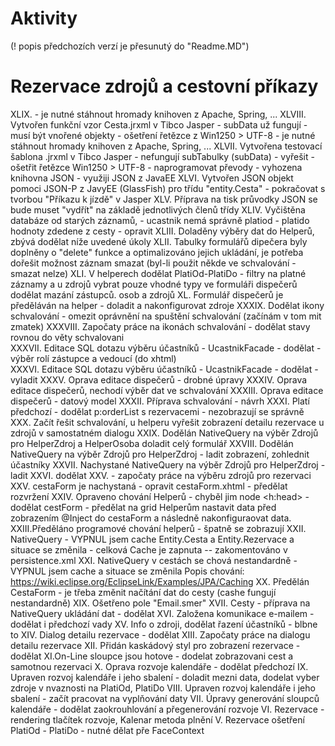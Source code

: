 # Aktivity
(! popis předchozích verzí je přesunutý do "Readme.MD")

Rezervace zdrojů a cestovní příkazy
===================================
XLIX. - je nutné stáhnout hromady knihoven z Apache, Spring, ...
XLVIII. Vytvořen funkční vzor Cesta.jrxml v Tibco Jasper - subData už fungují - musí být vnořené objekty
        - ošetření řetězce z Win1250 > UTF-8
        - je nutné stáhnout hromady knihoven z Apache, Spring, ...
XLVII. Vytvořena testovací šablona .jrxml v Tibco Jasper - nefungují subTabulky (subData) - vyřešit
        - ošetřit řetězce Win1250 > UTF-8 - naprogramovat převody
        - vyhozena knihovna JSON - využiji JSON z JavaEE
XLVI. Vytvořen JSON objekt pomoci JSON-P z JavyEE (GlassFish) pro třídu "entity.Cesta" 
      - pokračovat s tvorbou "Příkazu k jízdě" v Jasper
XLV. Příprava na tisk průvodky JSON se bude muset "vydřít" na základě  jednotlivých členů třídy
XLIV. Vyčištěna databáze od starých záznamů, 
    - ucastnik nemá správně platiod - platido hodnoty zdedene z cesty - opravit
XLIII. Doladěny výběry dat do Helperů, zbývá dodělat níže uvedené úkoly
XLII. Tabulky formulářů dipečera byly doplněny o "delete" funkce a optimalizováno jejich ukládání, je potřeba dořešit možnost záznam smazat 
(byl-li použit někde ve schvalování - smazat nelze)
XLI. V helperech dodělat PlatiOd-PlatiDo - filtry na platné záznamy a u zdrojů vybrat pouze vhodné typy
     ve formuláři dispečerů dodělat mazání zástupců. osob a zdrojů
XL. Formulář dispečerů je předěláván na helper - doladit a nakonfigurovat zdroje
XXXIX. Dodělat ikony schvalování - omezit oprávnění na spuštění schvalování  (začínám v tom mit zmatek)
XXXVIII. Započaty práce na ikonách schvalování - dodělat stavy rovnou do věty schvalovani       
XXXVII. Editace SQL dotazu výběru účastníků - UcastnikFacade - dodělat - výběr rolí zástupce a vedoucí (do xhtml)       
XXXVI. Editace SQL dotazu výběru účastníků - UcastnikFacade - dodělat - vyladit
XXXV. Oprava editace dispečerů - drobné úpravy
XXXIV. Oprava editace dispečerů, nechodí výběr dat ve schvalování
XXXIII. Oprava editace dispečerů - datový model 
XXXII. Příprava schvalování - návrh
XXXI. Platí předchozí - dodělat p:orderList s rezervacemi - nezobrazují se správně
XXX. Začít řešit schvalování, u helperu vyřešit zobrazení detailu rezervace u zdrojů v samostatném dialogu
XXIX. Dodělán NativeQuery na výběr Zdrojů pro HelperZdroj a HelperOsoba
      doladit celý formulář 
XXVIII. Dodělán NativeQuery na výběr Zdrojů pro HelperZdroj - ladit zobrazení, zohlednit účastníky 
XXVII. Nachystané NativeQuery na výběr Zdrojů pro HelperZdroj - ladit
XXVI. dodělat XXV. - započaty práce na výběru zdrojů pro rezervaci 
XXV. cestaForm je nachystaná - opravit cestaForm.xhtml - předělat rozvržení
XXIV. Opraveno chování Helperů - chyběl jim node <h:head> - dodělat cestForm - předělat na grid
      Helperům nastavit data před zobrazením @Inject do cestaForm a následně nakonfiguraovat data.
XXIII.Předěláno programové chování helperů - špatně se zobrazují
XXII. NativeQuery - VYPNUL jsem cache Entity.Cesta a Entity.Rezervace a situace se změnila - celková Cache je zapnuta
      -- zakomentováno v persistence.xml
XXI. NativeQuery v cestách se chová nestandardně - VYPNUL jsem cache a situace se změnila
     Popis chování: https://wiki.eclipse.org/EclipseLink/Examples/JPA/Caching
XX. Předělán CestaForm - je třeba změnit načítání dat do cesty (cashe fungují nestandardně)
XIX. Ošetřeno pole "Email.smer"
XVII. Cesty - příprava na NativeQuery ukládání dat - dodělat
XVI. Založena komunikace e-mailem - dodělat i předchozí vady 
XV. Info o zdroji, dodělat řazení účastníků - blbne to
XIV.  Dialog detailu rezervace - dodělat
XIII. Započaty práce na dialogu detailu rezervace
XII. Přidán kaskádový styl pro zobrazení rezervace - dodělat
XI.On-Line sloupce jsou hotove - dodelat zobrazovani cest a samotnou rezervaci
X. Oprava rozvoje kalendáře - dodělat předchozí
IX. Upraven rozvoj kalendáře i jeho sbalení - doladit mezni data,
dodelat vyber zdroje v nvaznosti na PlatiOd, PlatiDo
VIII. Upraven rozvoj kalendáře i jeho sbalení - začít pracovat na vyplňování daty
VII. Úpravy generování sloupců kalendáře - dodělat zaokrouhlování a přegenerování rozvoje
VI. Rezervace - rendering tlačítek rozvoje, Kalenar metoda plnění
V. Rezervace ošetření PlatiOd - PlatiDo - nutné dělat pře FaceContext
